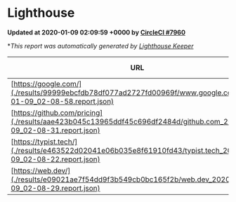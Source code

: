 
# Lighthouse

**Updated at 2020-01-09 02:09:59 +0000 by [CircleCI #7960](https://circleci.com/gh/ItinerisLtd/lighthouse-keeper-example/7960)**

**This report was automatically generated by [Lighthouse Keeper](https://github.com/itinerisltd/lighthouse-keeper)*

| URL | Performance | Accessibility | Best Practices | SEO | PWA | Updated At |
| --- | --- | --- | --- | --- | --- | --- |
| [https://google.com/](./results/99999ebcfdb78df077ad2727fd00969f/www.google.com_2020-01-09_02-08-58.report.json) | 0.93 | 0.86 | 0.93 | 0.92 | 0.56 | 2020-01-09T02:08:58.163Z |
| [https://github.com/pricing](./results/aae423b045c13965ddf45c696df2484d/github.com_2020-01-09_02-08-31.report.json) | 0.82 | 0.93 | 0.93 | 0.9 | 0.56 | 2020-01-09T02:08:31.076Z |
| [https://typist.tech/](./results/e463522d02041e06b035e8f61910fd43/typist.tech_2020-01-09_02-08-22.report.json) | 0.98 | 0.92 | 0.79 | 1 | 0.59 | 2020-01-09T02:08:22.551Z |
| [https://web.dev/](./results/e09021ae7f54dd9f3b549cb0bc165f2b/web.dev_2020-01-09_02-08-29.report.json) | 0.94 | 0.88 | 1 | 1 | 0.93 | 2020-01-09T02:08:29.625Z |
